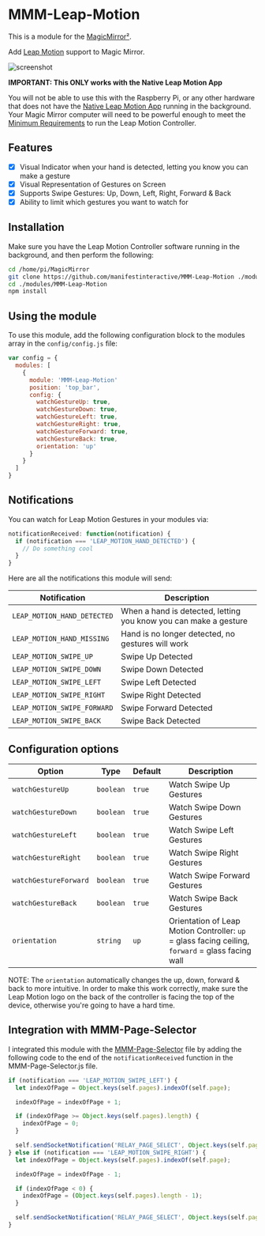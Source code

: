 # MMM-Leap-Motion

This is a module for the [MagicMirror²](https://github.com/MichMich/MagicMirror/).

Add [Leap Motion](https://www.leapmotion.com) support to Magic Mirror.

![screenshot](https://peter.build/magic-mirror/mmm-nest-leap-motion.gif?v=1.0.0)

**IMPORTANT: This ONLY works with the Native Leap Motion App**

You will not be able to use this with the Raspberry Pi, or any other hardware that does not have the [Native Leap Motion App](https://www.leapmotion.com/setup/desktop) running in the background.  Your Magic Mirror computer will need to be powerful enough to meet the [Minimum Requirements](https://support.leapmotion.com/hc/en-us/articles/223783668-What-are-the-system-requirements-) to run the Leap Motion Controller.

## Features

- [X] Visual Indicator when your hand is detected, letting you know you can make a gesture
- [X] Visual Representation of Gestures on Screen
- [X] Supports Swipe Gestures:  Up, Down, Left, Right, Forward & Back
- [X] Ability to limit which gestures you want to watch for

## Installation

Make sure you have the Leap Motion Controller software running in the background, and then perform the following:

```bash
cd /home/pi/MagicMirror
git clone https://github.com/manifestinteractive/MMM-Leap-Motion ./modules/MMM-Leap-Motion
cd ./modules/MMM-Leap-Motion
npm install
```

## Using the module

To use this module, add the following configuration block to the modules array in the `config/config.js` file:

```js
var config = {
  modules: [
    {
      module: 'MMM-Leap-Motion'
      position: 'top_bar',
      config: {
        watchGestureUp: true,
        watchGestureDown: true,
        watchGestureLeft: true,
        watchGestureRight: true,
        watchGestureForward: true,
        watchGestureBack: true,
        orientation: 'up'
      }
    }
  ]
}
```

## Notifications

You can watch for Leap Motion Gestures in your modules via:

```js
notificationReceived: function(notification) {
  if (notification === 'LEAP_MOTION_HAND_DETECTED') {
    // Do something cool
  }
}
```

Here are all the notifications this module will send:

Notification                | Description
----------------------------|----------------------------------------------------------------
`LEAP_MOTION_HAND_DETECTED` | When a hand is detected, letting you know you can make a gesture
`LEAP_MOTION_HAND_MISSING`  | Hand is no longer detected, no gestures will work
`LEAP_MOTION_SWIPE_UP`      | Swipe Up Detected
`LEAP_MOTION_SWIPE_DOWN`    | Swipe Down Detected
`LEAP_MOTION_SWIPE_LEFT`    | Swipe Left Detected
`LEAP_MOTION_SWIPE_RIGHT`   | Swipe Right Detected
`LEAP_MOTION_SWIPE_FORWARD` | Swipe Forward Detected
`LEAP_MOTION_SWIPE_BACK`    | Swipe Back Detected

## Configuration options

Option                | Type      | Default | Description
----------------------|-----------|---------|--------------------------------------------------------------
`watchGestureUp`      | `boolean` | `true`  | Watch Swipe Up Gestures
`watchGestureDown`    | `boolean` | `true`  | Watch Swipe Down Gestures
`watchGestureLeft`    | `boolean` | `true`  | Watch Swipe Left Gestures
`watchGestureRight`   | `boolean` | `true`  | Watch Swipe Right Gestures
`watchGestureForward` | `boolean` | `true`  | Watch Swipe Forward Gestures
`watchGestureBack`    | `boolean` | `true`  | Watch Swipe Back Gestures
`orientation`         | `string`  | `up`    | Orientation of Leap Motion Controller: `up` = glass facing ceiling, `forward` = glass facing wall

NOTE:  The `orientation` automatically changes the up, down, forward & back to more intuitive.  In order to make this work correctly, make sure the Leap Motion logo on the back of the controller is facing the top of the device, otherwise you're going to have a hard time.


## Integration with MMM-Page-Selector

I integrated this module with the [MMM-Page-Selector](https://github.com/Veldrovive/MMM-Page-Selector) file by adding the following code to the end of the `notificationReceived` function in the MMM-Page-Selector.js file.

```js
if (notification === 'LEAP_MOTION_SWIPE_LEFT') {
  let indexOfPage = Object.keys(self.pages).indexOf(self.page);

  indexOfPage = indexOfPage + 1;

  if (indexOfPage >= Object.keys(self.pages).length) {
    indexOfPage = 0;
  }

  self.sendSocketNotification('RELAY_PAGE_SELECT', Object.keys(self.pages)[indexOfPage]);
} else if (notification === 'LEAP_MOTION_SWIPE_RIGHT') {
  let indexOfPage = Object.keys(self.pages).indexOf(self.page);

  indexOfPage = indexOfPage - 1;

  if (indexOfPage < 0) {
    indexOfPage = (Object.keys(self.pages).length - 1);
  }

  self.sendSocketNotification('RELAY_PAGE_SELECT', Object.keys(self.pages)[indexOfPage]);
}
```
